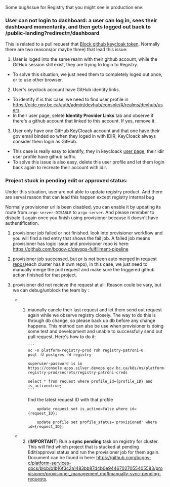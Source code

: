 Some bug/issue for Registry that you might see in production env:

### User can not login to dashboard: a user can log in, sees their dashboard momentarily, and then gets logged out back to /public-landing?redirect=/dashboard

This is related to a pull request that [Block github keycloak token](https://github.com/bcgov/platform-services-registry/pull/665/files).
Normally there are two reasons(or maybe three) that lead this issue:

1. User is loged into the same realm with their github account, while the GitHub session still exist, they are trying to login to Registry.

- To solve this situation, we just need them to completely loged out once, or to use other browser.

2. User's keyclock account have GitHub identity links.

- To identify if is this case, we need to find user profile in https://oidc.gov.bc.ca/auth/admin/devhub/console/#/realms/devhub/users.
- In their user page, selete **Identity Provider Links** tab and observe if there's a github account that linked to this account. If yes, remove it.

3. User only have one GitHub KeyCloack account and that one have their gov email binded so when they loged in with IDIR, KeyCloack always consider them login as GitHub.

- This case is really easy to identify, they in keycloack [user page](https://oidc.gov.bc.ca/auth/admin/devhub/console/#/realms/devhub/users), their idir user profile have github suffix.
- To solve this issue is also easy, delete this user profile and let them login back again to recreate their account with idir.

### Project stuck in pending edit or approved status:

Under this situation, user are not able to update registry product. And there are serval reason that can lead this happen except registry internal bug

Normally provisioner url is been disabled, you can enable it by updating its route from `argo-server-DISABLE` to `argo-server`. And please remmber to disbale it again once you finish using provisioner because it doesn't have authentification.

1.  provisioner job failed or not finished. look into provisioner workflow and you will find a red entry that shows the fail job. A failed job means provisioner has logic issue and provisioner repo is here: https://github.com/bcgov-c/devops-fulfillment-pipeline
2.  provisioner job successed, but pr is not been auto merged in request [repos](https://github.com/BC-Gov-PaaS-Platform-Services)(each cluster has it own repo), in this case, we just need to manually merge the pull request and make sure the triggered github action finished for that project.
3.  provisioner did not recieve the request at all. Reason coule be vary, but we can debug/unblock the team by :

    - 1.  maunally cancle their last request and let them send out request again while we observe registry closely. The way to do this is through db change, so please back up db before any change happens. This method can also be use when provisioner is doing some test and development and unable to successfully send out pull request. Here's how to do it:

              ```
              oc -n platform-registry-prod rsh registry-patroni-0
              psql -U postgres -W registry

              superuser-password is in https://console.apps.silver.devops.gov.bc.ca/k8s/ns/platform-registry-prod/secrets/registry-patroni-creds

              select * from request where profile_id={profile_ID} and is_active=true;
              ```

          find the latest request ID with that profile

          ```
              update request set is_active=false where id={request_ID};

              update profile set profile_status='provisioned' where id={request_ID};
          ```

    - 2. (**IMPORTANT**) Run a **sync pending** task on registry for cluster. This will find which project that is stucked at pending Edit/approval status and run the provisioner job for them again. Document can be found in here: https://github.com/bcgov-c/platform-services-docs/blob/b1b16f3c2a1483bb87d4b0e94467027055405583/provisioner/provisioner_management.md#manually-sync-pending-requests.
